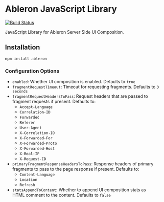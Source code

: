 # Ableron JavaScript Library

[![Build Status](https://github.com/ableron/ableron-js/actions/workflows/test.yml/badge.svg)](https://github.com/ableron/ableron-js/actions/workflows/test.yml)

JavaScript Library for Ableron Server Side UI Composition.

## Installation

```shell
npm install ableron
```

### Configuration Options

- `enabled`: Whether UI composition is enabled. Defaults to `true`
- `fragmentRequestTimeout`: Timeout for requesting fragments. Defaults to `3 seconds`
- `fragmentRequestHeadersToPass`: Request headers that are passed to fragment requests if present. Defaults to:
  - `Accept-Language`
  - `Correlation-ID`
  - `Forwarded`
  - `Referer`
  - `User-Agent`
  - `X-Correlation-ID`
  - `X-Forwarded-For`
  - `X-Forwarded-Proto`
  - `X-Forwarded-Host`
  - `X-Real-IP`
  - `X-Request-ID`
- `primaryFragmentResponseHeadersToPass`: Response headers of primary fragments to pass to the page response if present. Defaults to:
  - `Content-Language`
  - `Location`
  - `Refresh`
- `statsAppendToContent`: Whether to append UI composition stats as HTML comment to the content. Defaults to `false`

